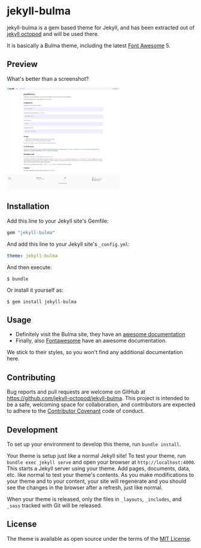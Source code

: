 # jekyll-bulma

jekyll-bulma is a gem based theme for Jekyll, and has been extracted out of
[jekyll octopod](https://jekyll-octopod.github.io/) and will be used there.

It is basically a Bulma theme, including the latest [Font Awesome](http://fontawesome.io/) 5.

## Preview

What's better than a screenshot?

<img alt="preview" src="screenshot.png" style="width: 60%;">

## Installation

Add this line to your Jekyll site's Gemfile:

```ruby
gem "jekyll-bulma"
```

And add this line to your Jekyll site's `_config.yml`:

```yaml
theme: jekyll-bulma
```

And then execute:

    $ bundle

Or install it yourself as:

    $ gem install jekyll-bulma

## Usage

* Definitely visit the Bulma site, they have an
  [awesome documentation](https://bulma.io/documentation/)
* Finally, also [Fontawesome](http://fontawesome.io/) have an awesome documentation.

We stick to their styles, so you won't find any additional documentation here.

## Contributing

Bug reports and pull requests are welcome on GitHub at
https://github.com/jekyll-octopod/jekyll-bulma.
This project is intended to be a safe, welcoming space for collaboration,
and contributors are expected to adhere to the
[Contributor Covenant](http://contributor-covenant.org) code of conduct.

## Development

To set up your environment to develop this theme, run `bundle install`.

Your theme is setup just like a normal Jekyll site! To test your theme, run
`bundle exec jekyll serve` and open your browser at `http://localhost:4000`. This starts a Jekyll
server using your theme. Add pages, documents, data, etc. like normal to test your theme's contents.
As you make modifications to your theme and to your content, your site will regenerate and you
should see the changes in the browser after a refresh, just like normal.

When your theme is released, only the files in `_layouts`, `_includes`, and `_sass` tracked with
Git will be released.

## License

The theme is available as open source under the terms of the
[MIT License](http://opensource.org/licenses/MIT).